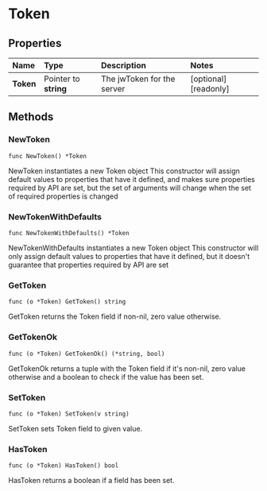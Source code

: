 # Token

## Properties

| Name | Type | Description | Notes |
| :--- | :--- | :--- | :--- |
| **Token** | Pointer to **string** | The jwToken for the server | \[optional\] \[readonly\] |

## Methods

### NewToken

`func NewToken() *Token`

NewToken instantiates a new Token object This constructor will assign default values to properties that have it defined, and makes sure properties required by API are set, but the set of arguments will change when the set of required properties is changed

### NewTokenWithDefaults

`func NewTokenWithDefaults() *Token`

NewTokenWithDefaults instantiates a new Token object This constructor will only assign default values to properties that have it defined, but it doesn't guarantee that properties required by API are set

### GetToken

`func (o *Token) GetToken() string`

GetToken returns the Token field if non-nil, zero value otherwise.

### GetTokenOk

`func (o *Token) GetTokenOk() (*string, bool)`

GetTokenOk returns a tuple with the Token field if it's non-nil, zero value otherwise and a boolean to check if the value has been set.

### SetToken

`func (o *Token) SetToken(v string)`

SetToken sets Token field to given value.

### HasToken

`func (o *Token) HasToken() bool`

HasToken returns a boolean if a field has been set.

